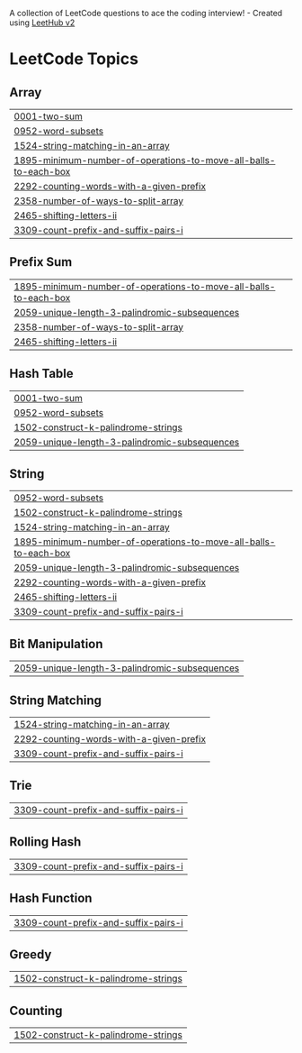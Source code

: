 A collection of LeetCode questions to ace the coding interview! - Created using [LeetHub v2](https://github.com/arunbhardwaj/LeetHub-2.0)
<!---LeetCode Topics Start-->
# LeetCode Topics
## Array
|  |
| ------- |
| [0001-two-sum](https://github.com/Kishanjaisoorya/LeetCode-problems/tree/master/0001-two-sum) |
| [0952-word-subsets](https://github.com/Kishanjaisoorya/LeetCode-problems/tree/master/0952-word-subsets) |
| [1524-string-matching-in-an-array](https://github.com/Kishanjaisoorya/LeetCode-problems/tree/master/1524-string-matching-in-an-array) |
| [1895-minimum-number-of-operations-to-move-all-balls-to-each-box](https://github.com/Kishanjaisoorya/LeetCode-problems/tree/master/1895-minimum-number-of-operations-to-move-all-balls-to-each-box) |
| [2292-counting-words-with-a-given-prefix](https://github.com/Kishanjaisoorya/LeetCode-problems/tree/master/2292-counting-words-with-a-given-prefix) |
| [2358-number-of-ways-to-split-array](https://github.com/Kishanjaisoorya/LeetCode-problems/tree/master/2358-number-of-ways-to-split-array) |
| [2465-shifting-letters-ii](https://github.com/Kishanjaisoorya/LeetCode-problems/tree/master/2465-shifting-letters-ii) |
| [3309-count-prefix-and-suffix-pairs-i](https://github.com/Kishanjaisoorya/LeetCode-problems/tree/master/3309-count-prefix-and-suffix-pairs-i) |
## Prefix Sum
|  |
| ------- |
| [1895-minimum-number-of-operations-to-move-all-balls-to-each-box](https://github.com/Kishanjaisoorya/LeetCode-problems/tree/master/1895-minimum-number-of-operations-to-move-all-balls-to-each-box) |
| [2059-unique-length-3-palindromic-subsequences](https://github.com/Kishanjaisoorya/LeetCode-problems/tree/master/2059-unique-length-3-palindromic-subsequences) |
| [2358-number-of-ways-to-split-array](https://github.com/Kishanjaisoorya/LeetCode-problems/tree/master/2358-number-of-ways-to-split-array) |
| [2465-shifting-letters-ii](https://github.com/Kishanjaisoorya/LeetCode-problems/tree/master/2465-shifting-letters-ii) |
## Hash Table
|  |
| ------- |
| [0001-two-sum](https://github.com/Kishanjaisoorya/LeetCode-problems/tree/master/0001-two-sum) |
| [0952-word-subsets](https://github.com/Kishanjaisoorya/LeetCode-problems/tree/master/0952-word-subsets) |
| [1502-construct-k-palindrome-strings](https://github.com/Kishanjaisoorya/LeetCode-problems/tree/master/1502-construct-k-palindrome-strings) |
| [2059-unique-length-3-palindromic-subsequences](https://github.com/Kishanjaisoorya/LeetCode-problems/tree/master/2059-unique-length-3-palindromic-subsequences) |
## String
|  |
| ------- |
| [0952-word-subsets](https://github.com/Kishanjaisoorya/LeetCode-problems/tree/master/0952-word-subsets) |
| [1502-construct-k-palindrome-strings](https://github.com/Kishanjaisoorya/LeetCode-problems/tree/master/1502-construct-k-palindrome-strings) |
| [1524-string-matching-in-an-array](https://github.com/Kishanjaisoorya/LeetCode-problems/tree/master/1524-string-matching-in-an-array) |
| [1895-minimum-number-of-operations-to-move-all-balls-to-each-box](https://github.com/Kishanjaisoorya/LeetCode-problems/tree/master/1895-minimum-number-of-operations-to-move-all-balls-to-each-box) |
| [2059-unique-length-3-palindromic-subsequences](https://github.com/Kishanjaisoorya/LeetCode-problems/tree/master/2059-unique-length-3-palindromic-subsequences) |
| [2292-counting-words-with-a-given-prefix](https://github.com/Kishanjaisoorya/LeetCode-problems/tree/master/2292-counting-words-with-a-given-prefix) |
| [2465-shifting-letters-ii](https://github.com/Kishanjaisoorya/LeetCode-problems/tree/master/2465-shifting-letters-ii) |
| [3309-count-prefix-and-suffix-pairs-i](https://github.com/Kishanjaisoorya/LeetCode-problems/tree/master/3309-count-prefix-and-suffix-pairs-i) |
## Bit Manipulation
|  |
| ------- |
| [2059-unique-length-3-palindromic-subsequences](https://github.com/Kishanjaisoorya/LeetCode-problems/tree/master/2059-unique-length-3-palindromic-subsequences) |
## String Matching
|  |
| ------- |
| [1524-string-matching-in-an-array](https://github.com/Kishanjaisoorya/LeetCode-problems/tree/master/1524-string-matching-in-an-array) |
| [2292-counting-words-with-a-given-prefix](https://github.com/Kishanjaisoorya/LeetCode-problems/tree/master/2292-counting-words-with-a-given-prefix) |
| [3309-count-prefix-and-suffix-pairs-i](https://github.com/Kishanjaisoorya/LeetCode-problems/tree/master/3309-count-prefix-and-suffix-pairs-i) |
## Trie
|  |
| ------- |
| [3309-count-prefix-and-suffix-pairs-i](https://github.com/Kishanjaisoorya/LeetCode-problems/tree/master/3309-count-prefix-and-suffix-pairs-i) |
## Rolling Hash
|  |
| ------- |
| [3309-count-prefix-and-suffix-pairs-i](https://github.com/Kishanjaisoorya/LeetCode-problems/tree/master/3309-count-prefix-and-suffix-pairs-i) |
## Hash Function
|  |
| ------- |
| [3309-count-prefix-and-suffix-pairs-i](https://github.com/Kishanjaisoorya/LeetCode-problems/tree/master/3309-count-prefix-and-suffix-pairs-i) |
## Greedy
|  |
| ------- |
| [1502-construct-k-palindrome-strings](https://github.com/Kishanjaisoorya/LeetCode-problems/tree/master/1502-construct-k-palindrome-strings) |
## Counting
|  |
| ------- |
| [1502-construct-k-palindrome-strings](https://github.com/Kishanjaisoorya/LeetCode-problems/tree/master/1502-construct-k-palindrome-strings) |
<!---LeetCode Topics End-->